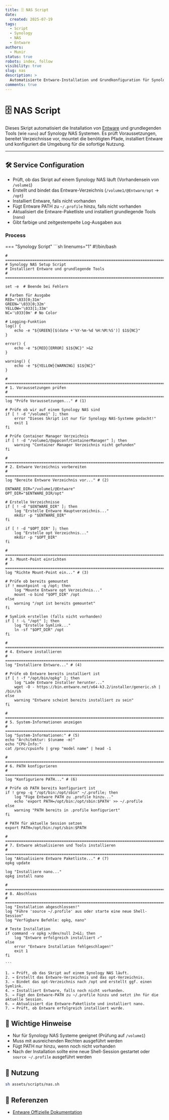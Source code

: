```yaml
---
title: 🗄️ NAS Script
date:
  created: 2025-07-19
tags:
  - Script
  - Synology
  - NAS
  - Entware
authors:
  - Munir
status: true
robots: index, follow
visibility: true
slug: nas
description: >
  Automatisierte Entware-Installation und Grundkonfiguration für Synology NAS Systeme.
comments: true
---
```


# 🗄️ NAS Script

Dieses Skript automatisiert die Installation von [Entware](https://entware.net/) und grundlegenden Tools (wie `nano`) auf Synology NAS Systemen. Es prüft Voraussetzungen, bereitet Verzeichnisse vor, mountet die benötigten Pfade, installiert Entware und konfiguriert die Umgebung für die sofortige Nutzung.

<!-- more -->

---

## 🛠️ Service Configuration

- Prüft, ob das Skript auf einem Synology NAS läuft (Vorhandensein von `/volume1`)
- Erstellt und bindet das Entware-Verzeichnis (`/volume1/@Entware/opt` → `/opt`)
- Installiert Entware, falls nicht vorhanden
- Fügt Entware PATH zu `~/.profile` hinzu, falls nicht vorhanden
- Aktualisiert die Entware-Paketliste und installiert grundlegende Tools (`nano`)
- Gibt farbige und zeitgestempelte Log-Ausgaben aus

### Process

=== "Synology Script"
    ```sh linenums="1"
    #!/bin/bash

    # =============================================================================
    # Synology NAS Setup Script
    # Installiert Entware und grundlegende Tools
    # =============================================================================

    set -e  # Beende bei Fehlern

    # Farben für Ausgabe
    RED='\033[0;31m'
    GREEN='\033[0;32m'
    YELLOW='\033[1;33m'
    NC='\033[0m' # No Color

    # Logging-Funktion
    log() {
        echo -e "${GREEN}[$(date +'%Y-%m-%d %H:%M:%S')] $1${NC}"
    }

    error() {
        echo -e "${RED}[ERROR] $1${NC}" >&2
    }

    warning() {
        echo -e "${YELLOW}[WARNING] $1${NC}"
    }

    # =============================================================================
    # 1. Voraussetzungen prüfen
    # =============================================================================
    log "Prüfe Voraussetzungen..." # (1)

    # Prüfe ob wir auf einem Synology NAS sind
    if [ ! -d "/volume1" ]; then
        error "Dieses Skript ist nur für Synology NAS-Systeme gedacht!"
        exit 1
    fi

    # Prüfe Container Manager Verzeichnis
    if [ ! -d "/volume1/@appconf/ContainerManager" ]; then
        warning "Container Manager Verzeichnis nicht gefunden"
    fi

    # =============================================================================
    # 2. Entware Verzeichnis vorbereiten
    # =============================================================================
    log "Bereite Entware Verzeichnis vor..." # (2)

    ENTWARE_DIR="/volume1/@Entware"
    OPT_DIR="$ENTWARE_DIR/opt"

    # Erstelle Verzeichnisse
    if [ ! -d "$ENTWARE_DIR" ]; then
        log "Erstelle Entware Hauptverzeichnis..."
        mkdir -p "$ENTWARE_DIR"
    fi

    if [ ! -d "$OPT_DIR" ]; then
        log "Erstelle opt Verzeichnis..."
        mkdir -p "$OPT_DIR"
    fi

    # =============================================================================
    # 3. Mount-Point einrichten
    # =============================================================================
    log "Richte Mount-Point ein..." # (3)

    # Prüfe ob bereits gemountet
    if ! mountpoint -q /opt; then
        log "Mounte Entware opt Verzeichnis..."
        mount -o bind "$OPT_DIR" /opt
    else
        warning "/opt ist bereits gemountet"
    fi

    # Symlink erstellen (falls nicht vorhanden)
    if [ ! -L "/opt" ]; then
        log "Erstelle Symlink..."
        ln -sf "$OPT_DIR" /opt
    fi

    # =============================================================================
    # 4. Entware installieren
    # =============================================================================
    log "Installiere Entware..." # (4)

    # Prüfe ob Entware bereits installiert ist
    if [ ! -f "/opt/bin/opkg" ]; then
        log "Lade Entware Installer herunter..."
        wget -O - https://bin.entware.net/x64-k3.2/installer/generic.sh | /bin/sh
    else
        warning "Entware scheint bereits installiert zu sein"
    fi

    # =============================================================================
    # 5. System-Informationen anzeigen
    # =============================================================================
    log "System-Informationen:" # (5)
    echo "Architektur: $(uname -m)"
    echo "CPU-Info:"
    cat /proc/cpuinfo | grep "model name" | head -1

    # =============================================================================
    # 6. PATH konfigurieren
    # =============================================================================
    log "Konfiguriere PATH..." # (6)

    # Prüfe ob PATH bereits konfiguriert ist
    if ! grep -q "/opt/bin:/opt/sbin" ~/.profile; then
        log "Füge Entware PATH zu .profile hinzu..."
        echo 'export PATH=/opt/bin:/opt/sbin:$PATH' >> ~/.profile
    else
        warning "PATH bereits in .profile konfiguriert"
    fi

    # PATH für aktuelle Session setzen
    export PATH=/opt/bin:/opt/sbin:$PATH

    # =============================================================================
    # 7. Entware aktualisieren und Tools installieren
    # =============================================================================
    log "Aktualisiere Entware Paketliste..." # (7)
    opkg update

    log "Installiere nano..."
    opkg install nano

    # =============================================================================
    # 8. Abschluss
    # =============================================================================
    log "Installation abgeschlossen!"
    log "Führe 'source ~/.profile' aus oder starte eine neue Shell-Session"
    log "Verfügbare Befehle: opkg, nano"

    # Teste Installation
    if command -v opkg >/dev/null 2>&1; then
        log "Entware erfolgreich installiert ✓"
    else
        error "Entware Installation fehlgeschlagen!"
        exit 1
    fi

    ```

    1. → Prüft, ob das Skript auf einem Synology NAS läuft.
    2. → Erstellt das Entware-Verzeichnis und das opt-Verzeichnis.
    3. → Bindet das opt-Verzeichnis nach /opt und erstellt ggf. einen Symlink.
    4. → Installiert Entware, falls noch nicht vorhanden.
    5. → Fügt den Entware-PATH zu ~/.profile hinzu und setzt ihn für die aktuelle Session.
    6. → Aktualisiert die Entware-Paketliste und installiert nano.
    7. → Prüft, ob Entware erfolgreich installiert wurde.


## 🔐 Wichtige Hinweise

- Nur für Synology NAS Systeme geeignet (Prüfung auf `/volume1`)
- Muss mit ausreichenden Rechten ausgeführt werden
- Fügt PATH nur hinzu, wenn noch nicht vorhanden
- Nach der Installation sollte eine neue Shell-Session gestartet oder `source ~/.profile` ausgeführt werden

## 🚀 Nutzung

```bash
sh assets/scripts/nas.sh
```

## 🔗 Referenzen

- [Entware Offizielle Dokumentation](https://github.com/Entware/Entware/wiki) 

